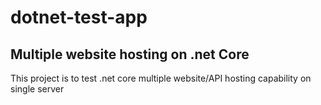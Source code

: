 # dotnet-test-app
## Multiple website hosting on .net Core

This project is to test .net core multiple website/API hosting capability on single server
